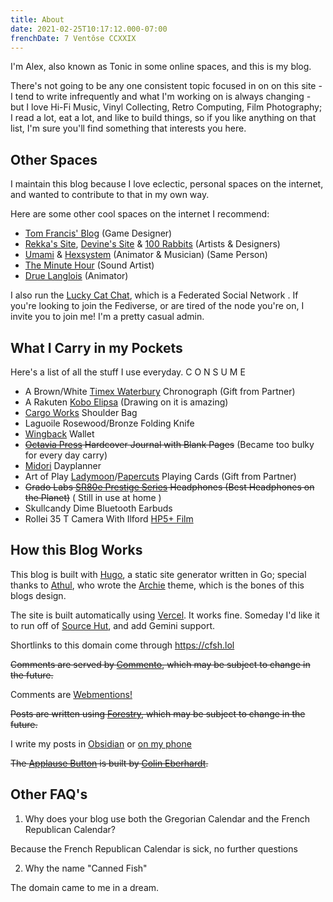 ```yaml
---
title: About
date: 2021-02-25T10:17:12.000-07:00
frenchDate: 7 Ventôse CCXXIX
---
```

I'm Alex, also known as Tonic in some online spaces, and this is my blog.

There's not going to be any one consistent topic focused in on on this site - I tend to write infrequently and what I'm working on is always changing - but I love Hi-Fi Music, Vinyl Collecting, Retro Computing, Film Photography; I read a lot, eat a lot, and like to build things, so if you like anything on that list, I'm sure you'll find something that interests you here.

## Other Spaces

I maintain this blog because I love eclectic, personal spaces on the internet, and wanted to contribute to that in my own way.

Here are some other cool spaces on the internet I recommend:

* [Tom Francis' Blog](https://pentadact.com) (Game Designer)
* [Rekka's Site](https://kokorobot.ca/), [Devine's Site](https://xxiivv.com/) & [100 Rabbits](https://100r.co/site/home.html) (Artists & Designers)
* [Umami](https://www.youtube.com/c/umamianimations) & [Hexsystem](https://www.hexsystem.com/) (Animator & Musician) (Same Person)
* [The Minute Hour](https://theminutehour.com/) (Sound Artist)
* [Drue Langlois](https://www.youtube.com/user/siolgnaleurd) (Animator)

I also run the [Lucky Cat Chat](https://luckycat.chat), which is a Federated Social Network . If you're looking to join the Fediverse, or are tired of the node you're on, I invite you to join me! I'm a pretty casual admin.

## What I Carry in my Pockets

Here's a list of all the stuff I use everyday. C O N S U M E

* A Brown/White [Timex Waterbury](https://www.timex.ca/waterbury-40mm-classic-chrono-with-leather-strap-watch/Waterbury-40mm-Classic-Chrono-with-Leather-Strap-Watch.html) Chronograph (Gift from Partner)
* A Rakuten [Kobo Elipsa](https://ca.kobobooks.com/products/kobo-elipsa) (Drawing on it is amazing)
* [Cargo Works](https://www.cargo-works.com/collections/all-products/products/13-macbook-edc-kit) Shoulder Bag
* Laguoile Rosewood/Bronze Folding Knife
* [Wingback](https://wingback.co.uk/) Wallet
* ~~[Octavia Press](https://octaviapress.ca/) Hardcover Journal with Blank Pages~~ (Became too bulky for every day carry)
* [Midori](https://www.midori-japan.co.jp/md/en/) Dayplanner
* Art of Play [Ladymoon](https://www.artofplay.com/collections/playing-cards/products/lady-moon)/[Papercuts](https://www.artofplay.com/collections/playing-cards/products/papercuts-playing-cards) Playing Cards (Gift from Partner)
* ~~Grado Labs [SR80e Prestige Series](https://gradolabs.com/headphones/prestige-series/item/1-sr80e) Headphones (Best Headphones on the Planet)~~ ( Still in use at home )
* Skullcandy Dime Bluetooth Earbuds
* Rollei 35 T Camera With Ilford [HP5+ Film](https://www.ilfordphoto.com/hp5-plus-35mm)

## How this Blog Works

This blog is built with [Hugo](https://gohugo.io/), a static site generator written in Go; special thanks to [Athul](https://github.com/athul), who wrote the [Archie](https://github.com/athul/archie) theme, which is the bones of this blogs design.

The site is built automatically using [Vercel](https://vercel.com/dashboard). It works fine. Someday I'd like it to run off of [Source Hut](https://srht.site), and add Gemini support.

Shortlinks to this domain come through https://cfsh.lol

~~Comments are served by [Commento](https://commento.io/), which may be subject to change in the future.~~

Comments are [Webmentions!](https://indieweb.org/Webmention)

~~Posts are written using [Forestry](https://forestry.io "Forestry"), which may be subject to change in the future.~~

I write my posts in [Obsidian](https://obsidian.md/) or [on my phone](https://gitjournal.io/)

~~The [Applause Button](https://applause-button.com/) is built by [Colin Eberhardt](https://github.com/ColinEberhardt/).~~

## Other FAQ's

1. Why does your blog use both the Gregorian Calendar and the French Republican Calendar?

Because the French Republican Calendar is sick, no further questions

2. Why the name "Canned Fish"

The domain came to me in a dream.